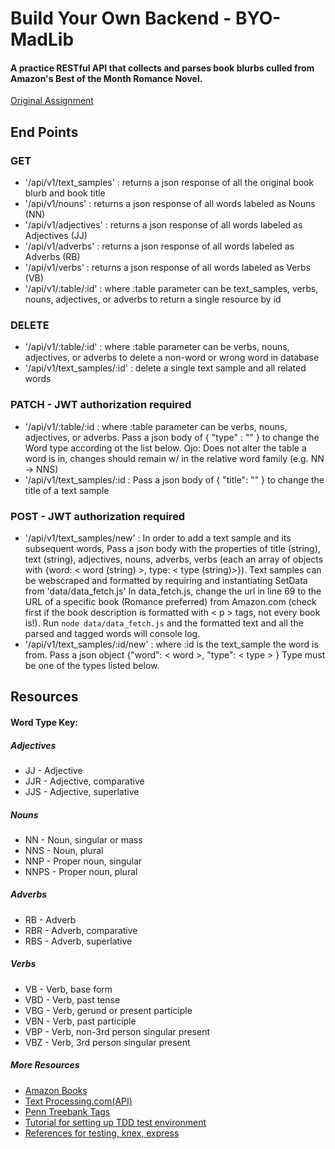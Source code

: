 # Build Your Own Backend - BYO-MadLib
#### A practice RESTful API that collects and parses book blurbs culled from Amazon's Best of the Month Romance Novel.

[Original Assignment](http://frontend.turing.io/projects/build-your-own-backend.html)

## End Points

### GET
* '/api/v1/text_samples' : returns a json response of all the original book blurb and book title
* '/api/v1/nouns' : returns a json response of all words labeled as Nouns (NN)
* '/api/v1/adjectives' : returns a json response of all words labeled as Adjectives (JJ)
* '/api/v1/adverbs' : returns a json response of all words labeled as Adverbs (RB)
* '/api/v1/verbs' : returns a json response of all words labeled as Verbs (VB)
* '/api/v1/:table/:id' : where :table parameter can be text_samples, verbs, nouns, adjectives, or adverbs to return a single resource by id

### DELETE
* '/api/v1/:table/:id' : where :table parameter can be verbs, nouns, adjectives, or adverbs to delete a non-word or wrong word in database
* '/api/v1/text_samples/:id' : delete a single text sample and all related words

### PATCH - JWT authorization required
* '/api/v1/:table/:id : where :table parameter can be verbs, nouns, adjectives, or adverbs. Pass a json body of { "type" : "<new word type>" } to change the Word type according ot the list below. Ojo: Does not alter the table a word is in, changes should remain w/ in the relative word family (e.g. NN -> NNS)
* '/api/v1/text_samples/:id : Pass a json body of { "title": "<new title>" } to change the title of a text sample

### POST - JWT authorization required
* '/api/v1/text_samples/new' : In order to add a text sample and its subsequent words, Pass a json body with the properties of title (string), text (string), adjectives, nouns, adverbs, verbs (each an array of objects with {word: < word (string) >, type: < type (string)>}). Text samples can be webscraped and formatted by requiring and instantiating SetData from 'data/data_fetch.js' In data_fetch.js, change the url in line 69 to the URL of a specific book (Romance preferred) from Amazon.com (check first if the book description is formatted with < p > tags, not every book is!). Run ```node data/data_fetch.js``` and the formatted text and all the parsed and tagged words will console log.
* '/api/v1/text_samples/:id/new' : where :id is the text_sample the word is from. Pass a json object {"word": < word >, "type": < type > } Type must be one of the types listed below.

## Resources

#### Word Type Key:
##### Adjectives
* JJ - Adjective
* JJR - Adjective, comparative
* JJS - Adjective, superlative
##### Nouns
* NN - Noun, singular or mass
* NNS - Noun, plural
* NNP - Proper noun, singular
* NNPS - Proper noun, plural
##### Adverbs
* RB - Adverb
* RBR - Adverb, comparative
* RBS - Adverb, superlative
##### Verbs
* VB - Verb, base form
* VBD - Verb, past tense
* VBG - Verb, gerund or present participle
* VBN - Verb, past participle
* VBP - Verb, non-3rd person singular present
* VBZ - Verb, 3rd person singular present

##### More Resources
* [Amazon Books](https://www.amazon.com/books-used-books-textbooks/b/ref=nav_shopall_bo_t3?ie=UTF8&node=283155)
* [Text Processing.com(API)](http://text-processing.com/docs/tag.html)
* [Penn Treebank Tags](http://web.mit.edu/6.863/www/PennTreebankTags.html#ADJP)
* [Tutorial for setting up TDD test environment](http://mherman.org/blog/2016/04/28/test-driven-development-with-node/#.WWQ1M2RKXEY)
* [References for testing, knex, express](http://frontend.turing.io/lessons/)
